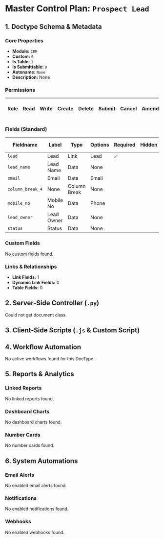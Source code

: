 # Master Control Plan: `Prospect Lead`

## 1. Doctype Schema & Metadata

### Core Properties
- **Module:** `CRM`
- **Custom:** `0`
- **Is Table:** `1`
- **Is Submittable:** `0`
- **Autoname:** `None`
- **Description:** None

### Permissions
| Role | Read | Write | Create | Delete | Submit | Cancel | Amend | Report | Import | Export | Print | Email | Share | Set User Perms |
|---|---|---|---|---|---|---|---|---|---|---|---|---|---|---|


### Fields (Standard)
| Fieldname | Label | Type | Options | Required | Hidden | Read Only | Default | Description |
|---|---|---|---|---|---|---|---|---|
| `lead` | Lead | Link | Lead | ✅ |  |  | None | None |
| `lead_name` | Lead Name | Data | None |  |  | ✅ | None | None |
| `email` | Email | Data | Email |  |  | ✅ | None | None |
| `column_break_4` | None | Column Break | None |  |  |  | None | None |
| `mobile_no` | Mobile No | Data | Phone |  |  | ✅ | None | None |
| `lead_owner` | Lead Owner | Data | None |  |  |  | None | None |
| `status` | Status | Data | None |  |  | ✅ | None | None |


### Custom Fields
No custom fields found.


### Links & Relationships
- **Link Fields:** 1
- **Dynamic Link Fields:** 0
- **Table Fields:** 0

## 2. Server-Side Controller (`.py`)
Could not get document class.


## 3. Client-Side Scripts (`.js` & Custom Script)




## 4. Workflow Automation
No active workflows found for this DocType.


## 5. Reports & Analytics
### Linked Reports
No linked reports found.


### Dashboard Charts
No dashboard charts found.


### Number Cards
No number cards found.


## 6. System Automations
### Email Alerts
No enabled email alerts found.


### Notifications
No enabled notifications found.


### Webhooks
No enabled webhooks found.

